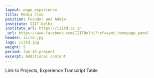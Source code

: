 ```yaml
---
layout: page_experience
title: Media Club
position: Founder and Admin
institute: IIIT-Delhi
institute_url: https://iiitd.ac.in
_url: https://www.facebook.com/IIITDelhi?ref=aymt_homepage_panel
header: iiitd.jpg
logo: iiitd.jpg
weight: 5
period: Jan'15-present
excerpt: Additional content
---
```

Link to Projects, Experience
Transcript Table